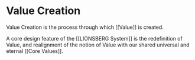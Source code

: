 # Value Creation
Value Creation is the process through which [[Value]] is created. 

A core design feature of the [[LIONSBERG System]] is the redefinition of Value, and realignment of the notion of Value with our shared universal and eternal [[Core Values]]. 
